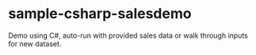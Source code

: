 # sample-csharp-salesdemo

Demo using C#, auto-run with provided sales data or walk through inputs for new dataset.
